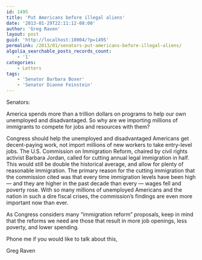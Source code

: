 ```yaml
---
id: 1495
title: 'Put Americans before illegal aliens'
date: '2013-01-29T22:11:12-08:00'
author: 'Greg Raven'
layout: post
guid: 'http://localhost:10004/?p=1495'
permalink: /2013/01/senators-put-americans-before-illegal-aliens/
algolia_searchable_posts_records_count:
    - '1'
categories:
    - Letters
tags:
    - 'Senator Barbara Boxer'
    - 'Senator Dianne Feinstein'
---
```


Senators:

America spends more than a trillion dollars on programs to help our own unemployed and disadvantaged. So why are we importing millions of immigrants to compete for jobs and resources with them?  
  
Congress should help the unemployed and disadvantaged Americans get decent-paying work, not import millions of new workers to take entry-level jobs. The U.S. Commission on Immigration Reform, chaired by civil rights activist Barbara Jordan, called for cutting annual legal immigration in half. This would still be double the historical average, and allow for plenty of reasonable immigration. The primary reason for the cutting immigration that the commission cited was that every time immigration levels have been high — and they are higher in the past decade than every — wages fell and poverty rose. With so many millions of unemployed Americans and the nation in such a dire fiscal crises, the commission’s findings are even more important now than ever.

As Congress considers many “immigration reform” proposals, keep in mind that the reforms we need are those that result in more job openings, less poverty, and lower spending.

Phone me if you would like to talk about this,

Greg Raven